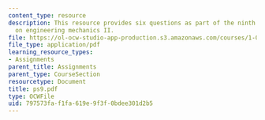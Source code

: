 ```yaml
---
content_type: resource
description: This resource provides six questions as part of the ninth problem set
  on engineering mechanics II.
file: https://ol-ocw-studio-app-production.s3.amazonaws.com/courses/1-060-engineering-mechanics-ii-spring-2006/797573faf1fa619e9f3f0bdee301d2b5_ps9.pdf
file_type: application/pdf
learning_resource_types:
- Assignments
parent_title: Assignments
parent_type: CourseSection
resourcetype: Document
title: ps9.pdf
type: OCWFile
uid: 797573fa-f1fa-619e-9f3f-0bdee301d2b5
---
```


